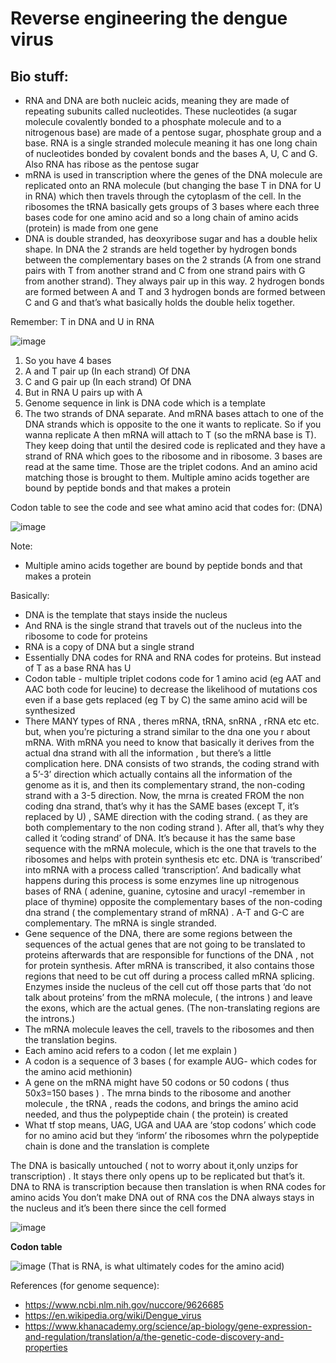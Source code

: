 # Reverse engineering the dengue virus


<h2> Bio stuff:</h2>


- RNA and DNA are both nucleic acids, meaning they are made of repeating subunits called nucleotides. These nucleotides (a sugar molecule covalently bonded to a phosphate molecule and to a nitrogenous base) are made of a pentose sugar, phosphate group and a base. RNA is a single stranded molecule meaning it has one long chain of nucleotides bonded by covalent bonds and the bases A, U, C and G. Also RNA has ribose as the pentose sugar
- mRNA is used in transcription where the genes of the DNA molecule are replicated onto an RNA molecule (but changing the base T in DNA for U in RNA) which then travels through the cytoplasm of the cell. In the ribosomes the tRNA basically gets groups of 3 bases where each three bases code for one amino acid and so a long chain of amino acids (protein) is made from one gene
- DNA is double stranded, has deoxyribose sugar and has a double helix shape. In DNA the 2 strands are held together by hydrogen bonds between the complementary bases on the 2 strands (A from one strand pairs with T from another strand and C from one strand pairs with G from another strand). They always pair up in this way. 2 hydrogen bonds are formed between A and T and 3 hydrogen bonds are formed between C and G and that’s what basically holds the double helix together.

Remember: T in DNA  and U in RNA


![image](https://user-images.githubusercontent.com/75043245/151867982-4b25dfa5-143e-496f-93b0-ed641fc0bf5c.png)

1. So you have 4 bases
2. A and T pair up (In each strand) Of DNA
3. C and G pair up (In each strand) Of DNA
4. But in RNA U pairs up with A
5. Genome sequence in link is DNA code which is a template 
6. The two strands of DNA separate. And mRNA bases attach to one of the DNA strands which is opposite to the one it wants to replicate. So if you wanna replicate A then mRNA will attach to T (so the mRNA base is T). They keep doing that until the desired code is replicated and they have a strand of RNA which goes to the ribosome and in ribosome. 3 bases are read at the same time. Those are the triplet codons. And an amino acid matching those is brought to them. Multiple amino acids together are bound by peptide bonds and that makes a protein

Codon table to see the code and see what amino acid that codes for: (DNA)


![image](https://user-images.githubusercontent.com/75043245/151868401-8dd9c1f1-9858-4977-99f9-0163114c4fdb.png) 


Note:
- Multiple amino acids together are bound by peptide bonds and that makes a protein


Basically:
- DNA is the template that stays inside the nucleus
- And RNA is the single strand that travels out of the nucleus into the ribosome to code for proteins
- RNA is a copy of DNA but a single strand
- Essentially DNA codes for RNA and RNA codes for proteins. But instead of T as a base RNA has U
- Codon table - multiple triplet codons code for 1 amino acid (eg AAT and AAC both code for leucine) to decrease the likelihood of mutations cos even if a base gets replaced (eg T by C) the same amino acid will be synthesized
- There MANY types of RNA , theres mRNA, tRNA, snRNA , rRNA etc etc. but, when you’re picturing a strand similar to the dna one you r about mRNA. With mRNA you need to know that basically it derives from the actual dna strand with all the information , but there’s a little complication here. DNA consists of two strands, the coding strand with a 5’-3’ direction which actually contains all the information of the genome as it is, and then its complementary strand, the non-coding strand with a 3-5 direction. Now, the mrna is created FROM the non coding dna strand, that’s why it has the SAME bases (except T, it’s replaced by U) , SAME direction with the coding strand. ( as they are both complementary to the non coding strand ). After all, that’s why they called it ‘coding strand’ of DNA. It’s because it has the same base sequence with the mRNA molecule, which is the one that travels to the ribosomes and helps with protein synthesis etc etc. DNA is ‘transcribed’ into mRNA with a process called ‘transcription’. And badically what happens during this process is some enzymes line up nitrogenous bases of RNA ( adenine, guanine, cytosine and uracyl -remember in place of thymine) opposite the complementary bases of the non-coding dna strand ( the complementary strand of mRNA) . A-T and G-C are complementary. The mRNA is single stranded.
- Gene sequence of the DNA, there are some regions between the sequences of the actual genes that are not going to be translated to proteins afterwards that are responsible for functions of the DNA , not for protein synthesis. After mRNA is transcribed, it also contains those regions that need to be cut off during a process called mRNA splicing. Enzymes inside the nucleus of the cell cut off those parts that ‘do not talk about proteins’ from the mRNA molecule, ( the introns ) and leave the exons, which are the actual genes. (The non-translating regions are the introns.)
- The mRNA molecule leaves the cell, travels to the ribosomes and then the translation begins. 
- Each amino acid refers to a codon ( let me explain )
- A codon is a sequence of 3 bases ( for example AUG- which codes for the amino acid methionin)
- A gene on the mRNA might have 50 codons or 50 codons ( thus 50x3=150 bases ) . The mrna binds to the ribosome and another molecule , the tRNA , reads the codons, and brings the amino acid needed, and thus the polypeptide chain ( the protein) is created
-  What tf stop means, UAG, UGA and UAA are ‘stop codons’ which code for no amino acid but they ‘inform’ the ribosomes whrn the polypeptide chain is done and the translation is complete

The DNA is basically untouched ( not to worry about it,only  unzips for transcription) . It stays there only opens up to be replicated but that’s it. DNA to RNA is transcription because then translation is when RNA codes for amino acids
You don’t make DNA out of RNA cos the DNA always stays in the nucleus and it’s been there since the cell formed

![image](https://user-images.githubusercontent.com/75043245/151870117-f037363b-e2a3-4097-943b-66747bcd8eba.png)


**Codon table**


![image](https://user-images.githubusercontent.com/75043245/151872198-90c1c385-167d-40eb-a748-90e7ae260cdd.png)
(That is RNA,  is what ultimately codes for the amino acid) 

References (for genome sequence):
- https://www.ncbi.nlm.nih.gov/nuccore/9626685
- https://en.wikipedia.org/wiki/Dengue_virus
- https://www.khanacademy.org/science/ap-biology/gene-expression-and-regulation/translation/a/the-genetic-code-discovery-and-properties
